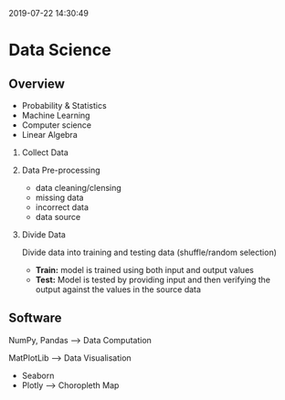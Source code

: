 2019-07-22 14:30:49
# Data Science

## Overview

- Probability & Statistics
- Machine Learning
- Computer science
- Linear Algebra

1. Collect Data
2. Data Pre-processing
    - data cleaning/clensing
    - missing data
    - incorrect data
    - data source
3. Divide Data

    Divide data into training and testing data (shuffle/random selection)

    -   **Train:**
            model is trained using both input and output values
    -   **Test:**
            Model is tested by providing input and then verifying the output against the values in the source data

## Software

NumPy, Pandas --> Data Computation

MatPlotLib --> Data Visualisation
- Seaborn
- Plotly --> Choropleth Map


